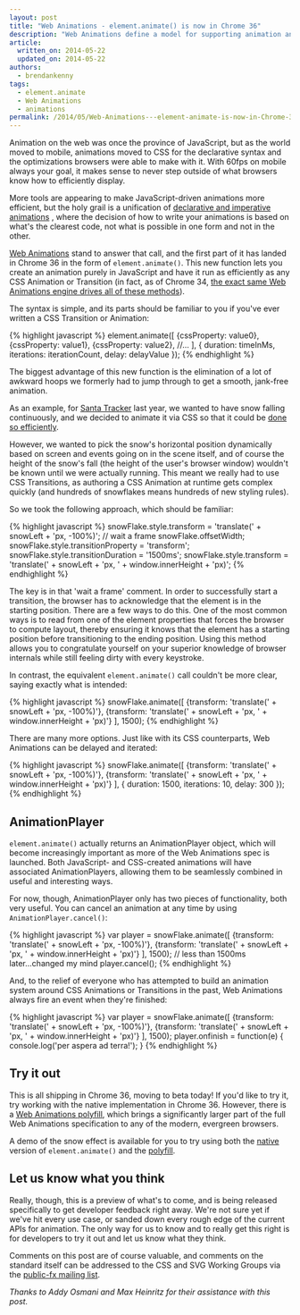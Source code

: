 ```yaml
---
layout: post
title: "Web Animations - element.animate() is now in Chrome 36"
description: "Web Animations define a model for supporting animation and synchronization on the Web platform. element.animate() is the first of those pieces landing in Chrome."
article:
  written_on: 2014-05-22
  updated_on: 2014-05-22
authors:
  - brendankenny
tags:
  - element.animate
  - Web Animations
  - animations
permalink: /2014/05/Web-Animations---element-animate-is-now-in-Chrome-36
---
```

Animation on the web was once the province of JavaScript, but as the world moved to mobile, animations moved to CSS for the declarative syntax and the optimizations browsers were able to make with it. With 60fps on mobile always your goal, it makes sense to never step outside of what browsers know how to efficiently display.

More tools are appearing to make JavaScript-driven animations more efficient, but the holy grail is a unification of [declarative and imperative animations](http://www.html5rocks.com/en/tutorials/speed/high-performance-animations/#toc-imperative-declarative) , where the decision of how to write your animations is based on what's the clearest code, not what is possible in one form and not in the other.

[Web Animations](http://dev.w3.org/fxtf/web-animations/) stand to answer that call, and the first part of it has landed in Chrome 36 in the form of <code>element.animate()</code>. This new function lets you create an animation purely in JavaScript and have it run as efficiently as any CSS Animation or Transition (in fact, as of Chrome 34, [the exact same Web Animations engine drives all of these methods](http://updates.html5rocks.com/2013/12/New-Web-Animations-engine-in-Blink-drives-CSS-Animations-Transitions)).

The syntax is simple, and its parts should be familiar to you if you've ever written a CSS Transition or Animation:

{% highlight javascript %}
element.animate([
  {cssProperty: value0},
  {cssProperty: value1},
  {cssProperty: value2},
  //...
], {
    duration: timeInMs,
    iterations: iterationCount,
    delay: delayValue
});
{% endhighlight %}


The biggest advantage of this new function is the elimination of a lot of awkward hoops we formerly had to jump through to get a smooth, jank-free animation.

As an example, for [Santa Tracker](http://www.google.co.uk/santatracker/) last year, we wanted to have snow falling continuously, and we decided to animate it via CSS so that it could be [done so efficiently](http://www.html5rocks.com/en/tutorials/speed/high-performance-animations/).

However, we wanted to pick the snow's horizontal position dynamically based on screen and events going on in the scene itself, and of course the height of the snow's fall (the height of the user's browser window) wouldn't be known until we were actually running. This meant we really had to use CSS Transitions, as authoring a CSS Animation at runtime gets complex quickly (and hundreds of snowflakes means hundreds of new styling rules).

So we took the following approach, which should be familiar:

{% highlight javascript %}
snowFlake.style.transform = 'translate(' + snowLeft + 'px, -100%)';
// wait a frame
snowFlake.offsetWidth;
snowFlake.style.transitionProperty = 'transform';
snowFlake.style.transitionDuration = '1500ms';
snowFlake.style.transform = 'translate(' + snowLeft + 'px, ' + window.innerHeight + 'px)';
{% endhighlight %}


The key is in that 'wait a frame' comment. In order to successfully start a transition, the browser has to acknowledge that the element is in the starting position. There are a few ways to do this. One of the most common ways is to read from one of the element properties that forces the browser to compute layout, thereby ensuring it knows that the element has a starting position before transitioning to the ending position. Using this method allows you to congratulate yourself on your superior knowledge of browser internals while still feeling dirty with every keystroke.

In contrast, the equivalent `element.animate()` call couldn't be more clear, saying exactly what is intended:

{% highlight javascript %}
snowFlake.animate([
  {transform: 'translate(' + snowLeft + 'px, -100%)'},
  {transform: 'translate(' + snowLeft + 'px, ' + window.innerHeight + 'px)'}
], 1500);
{% endhighlight %}


There are many more options. Just like with its CSS counterparts, Web Animations can be delayed and iterated:

{% highlight javascript %}
snowFlake.animate([
  {transform: 'translate(' + snowLeft + 'px, -100%)'},
  {transform: 'translate(' + snowLeft + 'px, ' + window.innerHeight + 'px)'}
], {
  duration: 1500,
  iterations: 10,
  delay: 300
});
{% endhighlight %}


<h2>AnimationPlayer</h2>

<code>element.animate()</code> actually returns an AnimationPlayer object, which will become increasingly important as more of the Web Animations spec is launched. Both JavaScript- and CSS-created animations will have associated AnimationPlayers, allowing them to be seamlessly combined in useful and interesting ways.

For now, though, AnimationPlayer only has two pieces of functionality, both very useful. You can cancel an animation at any time by using <code>AnimationPlayer.cancel()</code>:

{% highlight javascript %}
var player = snowFlake.animate([
  {transform: 'translate(' + snowLeft + 'px, -100%)'},
  {transform: 'translate(' + snowLeft + 'px, ' + window.innerHeight + 'px)'}
], 1500);
// less than 1500ms later...changed my mind
player.cancel();
{% endhighlight %}


And, to the relief of everyone who has attempted to build an animation system around CSS Animations or Transitions in the past, Web Animations always fire an event when they're finished:

{% highlight javascript %}
var player = snowFlake.animate([
  {transform: 'translate(' + snowLeft + 'px, -100%)'},
  {transform: 'translate(' + snowLeft + 'px, ' + window.innerHeight + 'px)'}
], 1500);
player.onfinish = function(e) {
  console.log('per aspera ad terra!');
}
{% endhighlight %}


<h2>Try it out</h2>

This is all shipping in Chrome 36, moving to beta today! If you'd like to try it, try working with the native implementation in Chrome 36. However, there is a [Web Animations polyfill](https://github.com/web-animations/web-animations-js), which brings a significantly larger part of the full Web Animations specification to any of the modern, evergreen browsers.

A demo of the snow effect is available for you to try using both the <a href="http://jsbin.com/novuf/1/watch?js,output">native</a> version of <code>element.animate()</code> and the <a href="http://jsbin.com/rewev/2/watch?html,js,output">polyfill</a>.

<h2>Let us know what you think</h2>

Really, though, this is a preview of what's to come, and is being released specifically to get developer feedback right away. We're not sure yet if we've hit every use case, or sanded down every rough edge of the current APIs for animation. The only way for us to know and to really get this right is for developers to try it out and let us know what they think.

Comments on this post are of course valuable, and comments on the standard itself can be addressed to the CSS and SVG Working Groups via the [public-fx mailing list](http://lists.w3.org/Archives/Public/public-fx/).

<em>Thanks to Addy Osmani and Max Heinritz for their assistance with this post.</em>
